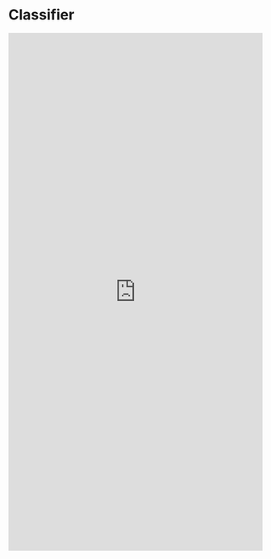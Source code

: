 # Classifier
<iframe src="https://wandb.ai/rofls/pytorch_classification_LIGHTNING/reports/Lightning-Classifier--Vmlldzo1OTMxNjY1" style="border:none;height:1024px;width:100%">
